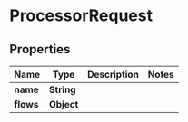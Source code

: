 

# ProcessorRequest


## Properties

Name | Type | Description | Notes
------------ | ------------- | ------------- | -------------
**name** | **String** |  | 
**flows** | **Object** |  | 



